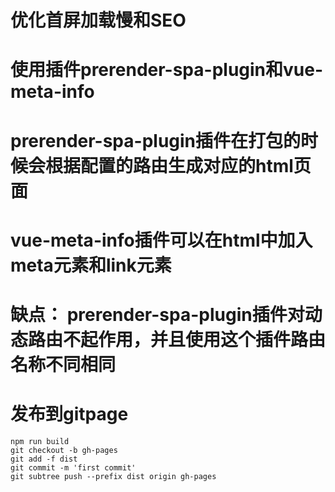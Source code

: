 # 优化首屏加载慢和SEO
# 使用插件prerender-spa-plugin和vue-meta-info
# prerender-spa-plugin插件在打包的时候会根据配置的路由生成对应的html页面
# vue-meta-info插件可以在html中加入meta元素和link元素
# 缺点： prerender-spa-plugin插件对动态路由不起作用，并且使用这个插件路由名称不同相同

# 发布到gitpage
    npm run build
    git checkout -b gh-pages
    git add -f dist
    git commit -m 'first commit'
    git subtree push --prefix dist origin gh-pages